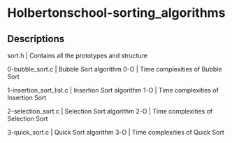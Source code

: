 # Holbertonschool-sorting_algorithms

## Descriptions

sort.h | Contains all the prototypes and structure

0-bubble_sort.c | Bubble Sort algorithm
0-O | Time complexities of Bubble Sort

1-insertion_sort_list.c | Insertion Sort algorithm
1-O | Time complexities of Insertion Sort

2-selection_sort.c | Selection Sort algorithm
2-O | Time complexities of Selection Sort

3-quick_sort.c | Quick Sort algorithm
3-O | Time complexities of Quick Sort
